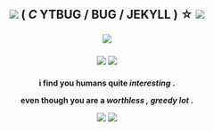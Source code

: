 <h2 align="center">  


<img src="https://64.media.tumblr.com/04c6d968009c7b0843f7253eeac829e1/4c9d16f4069debe1-14/s2048x3072/ee7a7f0ee0740de20b747761b2e2506de699bddc.pnj"/> ( ***C*** **YTBUG** / BUG / JEKYLL ) ☆ <img src="https://barok.crd.co/assets/images/gallery04/2a0f569e.gif?v=8cc45fd0"/>

<h3 align="center">

<img src="https://64.media.tumblr.com/10593c5df12017f2d2056fbd316b01d0/7c85a8258373f2fe-dd/s100x200/cd142c898b28b826b572995a91efd916f7a8cba3.gifv"/>

<h3 align="center">
  
<img src="https://static.wikia.nocookie.net/vincent-the-secret-of-myers/images/6/66/Vinyummy.gif/revision/latest/scale-to-width-down/250?cb=20220409164955"/>

<img src="https://static.wikia.nocookie.net/vincent-the-secret-of-myers/images/6/69/Sceryvery.gif/revision/latest/scale-to-width-down/250?cb=20220408192538"/>

<h4 align="center">

i find you humans quite *interesting* . 

even though you are a *worthless , greedy lot* .


 <img src="https://cdn.discordapp.com/attachments/1065046295078781038/1216076853517750322/gfhdjnsmkl.webp?ex=65ff12d3&is=65ec9dd3&hm=75c79b6dc1349d5527437f9f0eed5beaba0c72f3b48ad6e32ccc283c0f0ea424&"/>


<img src="https://64.media.tumblr.com/ddfdaab07eebf6b13e200c45ea956f9f/4c9d16f4069debe1-a7/s2048x3072/9604074849ce7bf4a5292b0e8830fb3ed49a1ad6.pnj"/>
